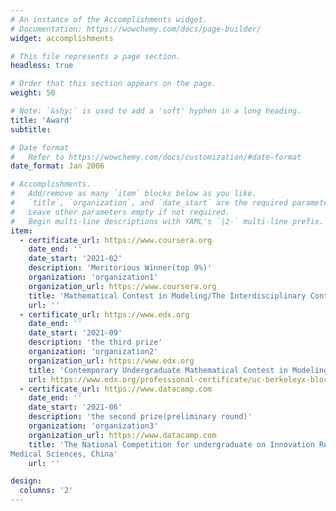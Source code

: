 ```yaml
---
# An instance of the Accomplishments widget.
# Documentation: https://wowchemy.com/docs/page-builder/
widget: accomplishments

# This file represents a page section.
headless: true

# Order that this section appears on the page.
weight: 50

# Note: `&shy;` is used to add a 'soft' hyphen in a long heading.
title: 'Award'
subtitle:

# Date format
#   Refer to https://wowchemy.com/docs/customization/#date-format
date_format: Jan 2006

# Accomplishments.
#   Add/remove as many `item` blocks below as you like.
#   `title`, `organization`, and `date_start` are the required parameters.
#   Leave other parameters empty if not required.
#   Begin multi-line descriptions with YAML's `|2-` multi-line prefix.
item:
  - certificate_url: https://www.coursera.org
    date_end: ''
    date_start: '2021-02'
    description: 'Meritorious Winner(top 9%)'
    organization: 'organization1'
    organization_url: https://www.coursera.org
    title: 'Mathematical Contest in Modeling/The Interdisciplinary Contest in Modeling(MCM/ICM)'
    url: ''
  - certificate_url: https://www.edx.org
    date_end: ''
    date_start: '2021-09'
    description: 'the third prize'
    organization: 'organization2'
    organization_url: https://www.edx.org
    title: 'Contemporary Undergraduate Mathematical Contest in Modeling(CUMCM), China'
    url: https://www.edx.org/professional-certificate/uc-berkeleyx-blockchain-fundamentals
  - certificate_url: https://www.datacamp.com
    date_end: ''
    date_start: '2021-06'
    description: 'the second prize(preliminary round)'
    organization: 'organization3'
    organization_url: https://www.datacamp.com
    title: 'The National Competition for undergraduate on Innovation Research & Experimental Design in Basic
Medical Sciences, China'
    url: ''

design:
  columns: '2'
---
```

